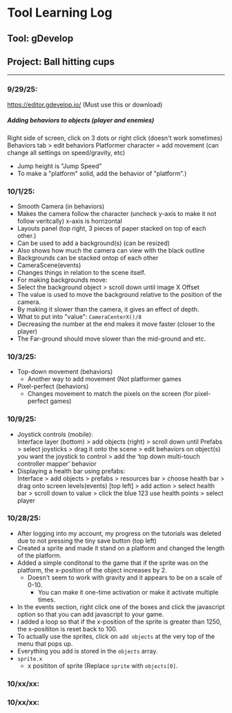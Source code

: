 # Tool Learning Log

## Tool: **gDevelop**

## Project: **Ball hitting cups**
---

### 9/29/25:
https://editor.gdevelop.io/ (Must use this or download)

##### Adding behaviors to objects (player and enemies)
Right side of screen, click on 3 dots or right click (doesn't work sometimes)
Behaviors tab > edit behaviors
Platformer character = add movement (can change all settings on speed/gravity, etc)
* Jump height is "Jump Speed"
* To make a "platform" solid, add the behavior of "platform".)

### 10/1/25:
* Smooth Camera (in behaviors)
 * Makes the camera follow the character (uncheck y-axis to make it not follow veritcally) x-axis is horrizontal
* Layouts panel (top right, 3 pieces of paper stacked on top of each other.)
 * Can be used to add a background(s) (can be resized)
 * Also shows how much the camera can view with the black outline
  * Backgrounds can be stacked ontop of each other
* CameraScene(events)
 * Changes things in relation to the scene itself.
  * For making backgrounds move:
   * Select the background object > scroll down until image X Offset
   * The value is used to move the background relative to the position of the camera.
   * By making it slower than the camera, it gives an effect of depth.
   * What to put into "value": `CameraCenterX()/8`
   * Decreasing the number at the end makes it move faster (closer to the player)
* The Far-ground should move slower than the mid-ground and etc.
### 10/3/25:
* Top-down movement (behaviors)
  * Another way to add movement (Not platformer games
* Pixel-perfect (behaviors)
  * Changes movement to match the pixels on the screen (for pixel-perfect games)
### 10/9/25:
* Joystick controls (mobile):  
Interface layer (bottom) > add objects (right) > scroll down until Prefabs > select joysticks  > drag it onto the scene > edit behaviors on object(s) you want the joystick to control > add the ‘top down multi-touch controller mapper’ behavior
* Displaying a health bar using prefabs:  
Interface > add objects > prefabs > resources bar > choose health bar > drag onto screen levels(events) [top left] > add action > select health bar > scroll down to value > click the blue 123 use health points > select player

### 10/28/25:
* After logging into my account, my progress on the tutorials was deleted due to not pressing the tiny save button (top left)
* Created a sprite and made it stand on a platform and changed the length of the platform.
* Added a simple conditonal to the game that if the sprite was on the platform, the x-position of the object increases by 2.
  * Doesn't seem to work with gravity and it appears to be on a scale of 0-10.
    * You can make it one-time activation or make it activate multiple times.
* In the events section, right click one of the boxes and click the javascript option so that you can add javascript to your game.
* I added a loop so that if the x-position of the sprite is greater than 1250, the x-posititon is reset back to 100.
* To actually use the sprites, click on `add objects` at the very top of the menu that pops up.
* Everything you add is stored in the `objects` array.
* `sprite.x`
  * x posititon of sprite (Replace `sprite` with `objects[0]`.

### 10/xx/xx:

### 10/xx/xx:


<!--
* Links you used today (websites, videos, etc)
* Things you tried, progress you made, etc
* Challenges, a-ha moments, etc
* Questions you still have
* What you're going to try next
-->
